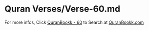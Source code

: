 # Quran Verses/Verse-60.md 

For more infos, Click [QuranBookk - 60](https://www.quranbookk.com/quran/search?q=60) to Search at [QuranBookk.com](http://quranbookk.com/)